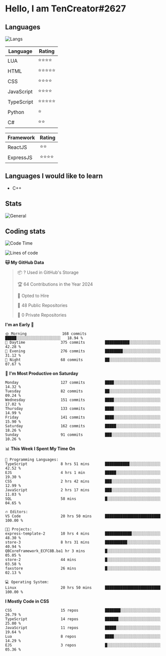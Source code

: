 # Hello, I am TenCreator#2627

## Languages
![Langs](https://github-readme-stats.vercel.app/api/top-langs/?username=tencreator&layout=compact&theme=radical)


|Language|Rating|
|--------|------|
|LUA|⭐️⭐️⭐️⭐️|
|HTML|⭐️⭐️⭐️⭐️⭐️|
|CSS|⭐️⭐️⭐️⭐️|
|JavaScript|⭐️⭐️⭐️⭐️|
|TypeScript|⭐️⭐️⭐️⭐️⭐️|
|Python|⭐️|
|C#|⭐️⭐️ |

|Framework|Rating|
|--------|------|
|ReactJS|⭐️⭐️|
|ExpressJS|⭐️⭐️⭐️⭐️|

## Languages I would like to learn
- C++

## Stats
![General](https://github-readme-stats.vercel.app/api?username=tencreator&show_icons=true&theme=radical)

## Coding stats
<!--START_SECTION:waka-->
![Code Time](http://img.shields.io/badge/Code%20Time-39%20hrs%2022%20mins-blue)

![Lines of code](https://img.shields.io/badge/From%20Hello%20World%20I%27ve%20Written-488.0%20thousand%20lines%20of%20code-blue)

**🐱 My GitHub Data** 

> 📦 ? Used in GitHub's Storage 
 > 
> 🏆 64 Contributions in the Year 2024
 > 
> 💼 Opted to Hire
 > 
> 📜 48 Public Repositories 
 > 
> 🔑 0 Private Repositories 
 > 
**I'm an Early 🐤** 

```text
🌞 Morning                168 commits         █████░░░░░░░░░░░░░░░░░░░░   18.94 % 
🌆 Daytime                375 commits         ███████████░░░░░░░░░░░░░░   42.28 % 
🌃 Evening                276 commits         ████████░░░░░░░░░░░░░░░░░   31.12 % 
🌙 Night                  68 commits          ██░░░░░░░░░░░░░░░░░░░░░░░   07.67 % 
```
📅 **I'm Most Productive on Saturday** 

```text
Monday                   127 commits         ████░░░░░░░░░░░░░░░░░░░░░   14.32 % 
Tuesday                  82 commits          ██░░░░░░░░░░░░░░░░░░░░░░░   09.24 % 
Wednesday                151 commits         ████░░░░░░░░░░░░░░░░░░░░░   17.02 % 
Thursday                 133 commits         ████░░░░░░░░░░░░░░░░░░░░░   14.99 % 
Friday                   141 commits         ████░░░░░░░░░░░░░░░░░░░░░   15.90 % 
Saturday                 162 commits         █████░░░░░░░░░░░░░░░░░░░░   18.26 % 
Sunday                   91 commits          ███░░░░░░░░░░░░░░░░░░░░░░   10.26 % 
```


📊 **This Week I Spent My Time On** 

```text
💬 Programming Languages: 
TypeScript               8 hrs 51 mins       ███████████░░░░░░░░░░░░░░   42.52 % 
EJS                      4 hrs 1 min         █████░░░░░░░░░░░░░░░░░░░░   19.30 % 
CSS                      2 hrs 42 mins       ███░░░░░░░░░░░░░░░░░░░░░░   12.99 % 
JavaScript               2 hrs 17 mins       ███░░░░░░░░░░░░░░░░░░░░░░   11.03 % 
SQL                      58 mins             █░░░░░░░░░░░░░░░░░░░░░░░░   04.65 % 

🔥 Editors: 
VS Code                  20 hrs 50 mins      █████████████████████████   100.00 % 

🐱‍💻 Projects: 
express-template-2       10 hrs 4 mins       ████████████░░░░░░░░░░░░░   48.30 % 
store-3                  8 hrs 31 mins       ██████████░░░░░░░░░░░░░░░   40.94 % 
QBCoreFramework_ECFC8B.ba1 hr 3 mins         █░░░░░░░░░░░░░░░░░░░░░░░░   05.05 % 
store-2                  44 mins             █░░░░░░░░░░░░░░░░░░░░░░░░   03.58 % 
faxstore                 26 mins             █░░░░░░░░░░░░░░░░░░░░░░░░   02.13 % 

💻 Operating System: 
Linux                    20 hrs 50 mins      █████████████████████████   100.00 % 
```

**I Mostly Code in CSS** 

```text
CSS                      15 repos            ███████░░░░░░░░░░░░░░░░░░   26.79 % 
TypeScript               14 repos            ██████░░░░░░░░░░░░░░░░░░░   25.00 % 
JavaScript               11 repos            █████░░░░░░░░░░░░░░░░░░░░   19.64 % 
Lua                      8 repos             ████░░░░░░░░░░░░░░░░░░░░░   14.29 % 
EJS                      3 repos             █░░░░░░░░░░░░░░░░░░░░░░░░   05.36 % 
```




<!--END_SECTION:waka-->
